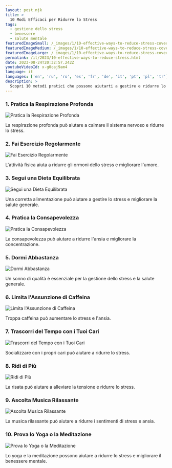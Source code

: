 ```yaml
---
layout: post.njk
title: >
  10 Modi Efficaci per Ridurre lo Stress
tags:
  - gestione dello stress
  - benessere
  - salute mentale
featuredImageSmall: /_images/1/10-effective-ways-to-reduce-stress-cover-it-small.webp
featuredImageMedium: /_images/1/10-effective-ways-to-reduce-stress-cover-it-medium.webp
featuredImageLarge: /_images/1/10-effective-ways-to-reduce-stress-cover-it-large.webp
permalink: /it/2023/10-effective-ways-to-reduce-stress.html
date: 2023-08-24T20:32:57.242Z
youtubeVideoId: x-g0caj9am4
language: it
languages: ['en', 'ru', 'ro', 'es', 'fr', 'de', 'it', 'pt', 'pl', 'tr']
description: >
  Scopri 10 metodi pratici che possono aiutarti a gestire e ridurre lo stress nella tua vita quotidiana.
---
```


### 1. Pratica la Respirazione Profonda

![Pratica la Respirazione Profonda](/_images/6/6aaf673222bd14cf8262b49e191e2a01-medium.webp)

La respirazione profonda può aiutare a calmare il sistema nervoso e ridurre lo stress.

### 2. Fai Esercizio Regolarmente

![Fai Esercizio Regolarmente](/_images/6/6adb0480852ba75739652e2f70f77754-medium.webp)

L'attività fisica aiuta a ridurre gli ormoni dello stress e migliorare l'umore.

### 3. Segui una Dieta Equilibrata

![Segui una Dieta Equilibrata](/_images/3/39c8277395637367895666c32f49dc56-medium.webp)

Una corretta alimentazione può aiutare a gestire lo stress e migliorare la salute generale.

### 4. Pratica la Consapevolezza

![Pratica la Consapevolezza](/_images/5/5ff252acdfe77bfc867935733a425a7c-medium.webp)

La consapevolezza può aiutare a ridurre l'ansia e migliorare la concentrazione.

### 5. Dormi Abbastanza

![Dormi Abbastanza](/_images/b/be949448de3eb92b78bb0d117a2bbac5-medium.webp)

Un sonno di qualità è essenziale per la gestione dello stress e la salute generale.

### 6. Limita l'Assunzione di Caffeina

![Limita l'Assunzione di Caffeina](/_images/f/f965420cb767da9e9f77193c0a1a7a98-medium.webp)

Troppa caffeina può aumentare lo stress e l'ansia.

### 7. Trascorri del Tempo con i Tuoi Cari

![Trascorri del Tempo con i Tuoi Cari](/_images/2/2656a6922d2bd0d911101482d105fc15-medium.webp)

Socializzare con i propri cari può aiutare a ridurre lo stress.

### 8. Ridi di Più

![Ridi di Più](/_images/c/c96a95219ee9646bc9312136f611bddf-medium.webp)

La risata può aiutare a alleviare la tensione e ridurre lo stress.

### 9. Ascolta Musica Rilassante

![Ascolta Musica Rilassante](/_images/f/f52a3af1b0d5688f453efe0477b5c16a-medium.webp)

La musica rilassante può aiutare a ridurre i sentimenti di stress e ansia.

### 10. Prova lo Yoga o la Meditazione

![Prova lo Yoga o la Meditazione](/_images/2/2ce314fe3f6d52819ae59bccba9fb1d6-medium.webp)

Lo yoga e la meditazione possono aiutare a ridurre lo stress e migliorare il benessere mentale.

